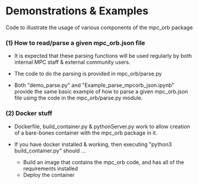 # Demonstrations & Examples

Code to illustrate the usage of various components of the mpc_orb package

### (1) How to read/parse a given mpc_orb.json file

 - It is expected that these parsing functions will be used regularly by both internal MPC staff & external community users.

 - The code to do the parsing is provided in mpc_orb/parse.py

 - Both "demo_parse.py" and "Example_parse_mpcorb_json.ipynb" provide the same basic example of how to parse a given mpc_orb.json file using the code in the mpc_orb/parse.py module. 

### (2) Docker stuff

 - Dockerfile, build_container.py & pythonServer.py work to allow creation of a bare-bones container with the mpc_orb package in it. 
 
 - If you have docker installed & working, then executing "python3 build_container.py" should ...
    - Build an image that contains the mpc_orb code, and has all of the requirements installed
    - Deploy the container

